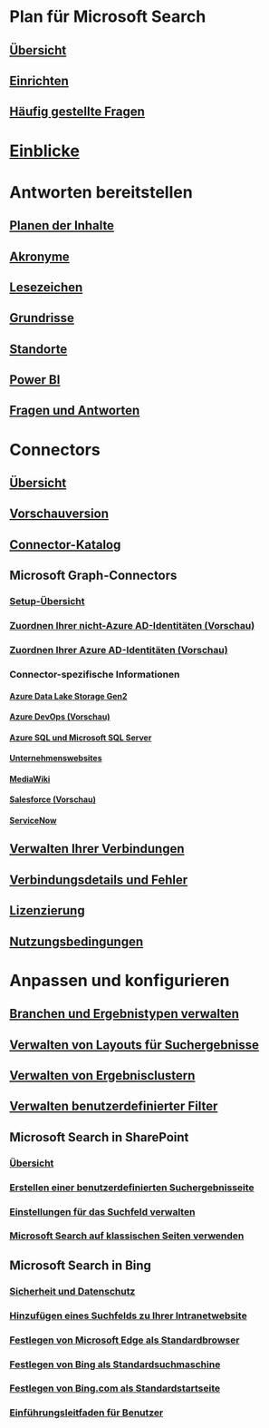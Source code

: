 # Plan für Microsoft Search
## [Übersicht](overview-microsoft-search.md)
## [Einrichten](setup-microsoft-search.md)
## [Häufig gestellte Fragen](faqs.md)
# [Einblicke](usage-reports.md)
# Antworten bereitstellen
## [Planen der Inhalte](plan-your-content.md)
## [Akronyme](manage-acronyms.md)
## [Lesezeichen](manage-bookmarks.md)
## [Grundrisse](manage-floorplans.md)
## [Standorte](manage-locations.md)
## [Power BI](manage-powerbi.md)
## [Fragen und Antworten](manage-qas.md)
# Connectors
## [Übersicht](connectors-overview.md)
## [Vorschauversion](connectors-preview.md)
## [Connector-Katalog](connectors-gallery.md)
## Microsoft Graph-Connectors
### [Setup-Übersicht](configure-connector.md)
### [Zuordnen Ihrer nicht-Azure AD-Identitäten (Vorschau)](map-non-aad.md)
### [Zuordnen Ihrer Azure AD-Identitäten (Vorschau)](map-aad.md)
### Connector-spezifische Informationen
#### [Azure Data Lake Storage Gen2](azure-data-lake-connector.md)
#### [Azure DevOps (Vorschau)](azure-devops-connector.md)
#### [Azure SQL und Microsoft SQL Server](MSSQL-connector.md)
#### [Unternehmenswebsites](enterprise-web-connector.md)
#### [MediaWiki](mediawiki-connector.md)
#### [Salesforce (Vorschau)](salesforce-connector.md)
#### [ServiceNow](servicenow-connector.md)
## [Verwalten Ihrer Verbindungen](manage-connector.md)
## [Verbindungsdetails und Fehler](connector-details-errors.md)
## [Lizenzierung](licensing.md)
## [Nutzungsbedingungen](terms-of-use.md)
# Anpassen und konfigurieren
## [Branchen und Ergebnistypen verwalten](customize-search-page.md)
## [Verwalten von Layouts für Suchergebnisse](customize-results-layout.md)
## [Verwalten von Ergebnisclustern](result-cluster.md)
## [Verwalten benutzerdefinierter Filter](custom-filters.md)
## Microsoft Search in SharePoint
### [Übersicht](get-started-search-in-sharepoint-online.md)
### [Erstellen einer benutzerdefinierten Suchergebnisseite](create-search-results-pages.md)
### [Einstellungen für das Suchfeld verwalten](manage-spo-search-box.md)
### [Microsoft Search auf klassischen Seiten verwenden](manage-classic-spo-pages.md)
## Microsoft Search in Bing
### [Sicherheit und Datenschutz](security-for-search.md)
### [Hinzufügen eines Suchfelds zu Ihrer Intranetwebsite](add-a-search-box-to-your-intranet-site.md)
### [Festlegen von Microsoft Edge als Standardbrowser](/deployedge/edge-default-browser)
### [Festlegen von Bing als Standardsuchmaschine](set-default-search-engine.md)
### [Festlegen von Bing.com als Standardstartseite](set-default-homepage.md)
### [Einführungsleitfaden für Benutzer](user-adoption-guide.md)
